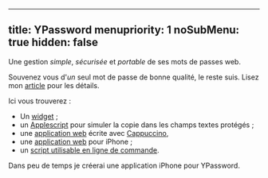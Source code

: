 ----- 
title: YPassword
menupriority: 1
noSubMenu: true
hidden: false
-----
Une gestion _simple_, _sécurisée_ et _portable_ de ses mots de passes web.

Souvenez vous d'_un_ seul mot de passe de bonne qualité, le reste suis.
Lisez mon [article](/Scratch/fr/blog/ypassword.html) pour les détails.

Ici vous trouverez :


 - Un [widget](/Scratch/files/YPassword-1.6.zip) ;
 - un [Applescript](/Scratch/files/forcePaste.app.zip) pour simuler la copie dans les champs textes protégés ;
 - une [application web](/Scratch/en/softwares/ypassword/web/) écrite avec [Cappuccino](http://cappuccino.org),
 - une [application web](/Scratch/en/softwares/ypassword/iphoneweb/) pour iPhone ;
 - un [script utilisable en ligne de commande](/Scratch/files/getpass).

Dans peu de temps je créerai une application iPhone pour YPassword.
